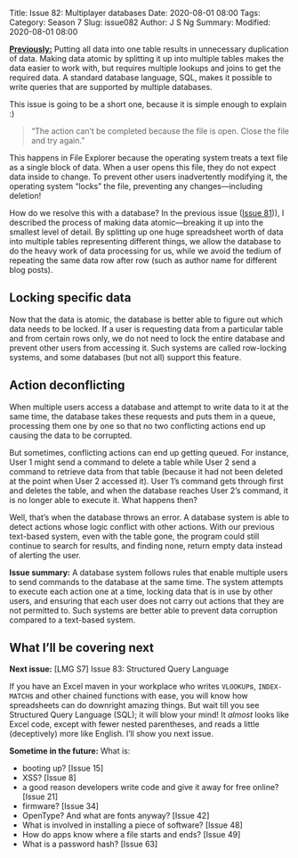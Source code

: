 Title: Issue 82: Multiplayer databases
Date: 2020-08-01 08:00
Tags: 
Category: Season 7
Slug: issue082
Author: J S Ng
Summary: 
Modified: 2020-08-01 08:00

[**Previously:**](https://buttondown.email/laymansguide/archive/) Putting all data into one table results in unnecessary duplication of data. Making data atomic by splitting it up into multiple tables makes the data easier to work with, but requires multiple lookups and joins to get the required data. A standard database language, SQL, makes it possible to write queries that are supported by multiple databases.

This issue is going to be a short one, because it is simple enough to explain :)

> “The action can’t be completed because the file is open. Close the file and try again.”

This happens in File Explorer because the operating system treats a text file as a single block of data. When a user opens this file, they do not expect data inside to change. To prevent other users inadvertently modifying it, the operating system “locks” the file, preventing any changes—including deletion!

How do we resolve this with a database? In the previous issue ([Issue 81]({filename}/season07/issue081/issue081.md))), I described the process of making data atomic—breaking it up into the smallest level of detail. By splitting up one huge spreadsheet worth of data into multiple tables representing different things, we allow the database to do the heavy work of data processing for us, while we avoid the tedium of repeating the same data row after row (such as author name for different blog posts).

## Locking specific data

Now that the data is atomic, the database is better able to figure out which data needs to be locked. If a user is requesting data from a particular table and from certain rows only, we do not need to lock the entire database and prevent other users from accessing it. Such systems are called row-locking systems, and some databases (but not all) support this feature.

## Action deconflicting

When multiple users access a database and attempt to write data to it at the same time, the database takes these requests and puts them in a queue, processing them one by one so that no two conflicting actions end up causing the data to be corrupted.

But sometimes, conflicting actions can end up getting queued. For instance, User 1 might send a command to delete a table while User 2 send a command to retrieve data from that table (because it had not been deleted at the point when User 2 accessed it). User 1’s command gets through first and deletes the table, and when the database reaches User 2’s command, it is no longer able to execute it. What happens then?

Well, that’s when the database throws an error. A database system is able to detect actions whose logic conflict with other actions. With our previous text-based system, even with the table gone, the program could still continue to search for results, and finding none, return empty data instead of alerting the user.


**Issue summary:** A database system follows rules that enable multiple users to send commands to the database at the same time. The system attempts to execute each action one at a time, locking data that is in use by other users, and ensuring that each user does not carry out actions that they are not permitted to. Such systems are better able to prevent data corruption compared to a text-based system.

## What I’ll be covering next

**Next issue:** [LMG S7] Issue 83: Structured Query Language

If you have an Excel maven in your workplace who writes `VLOOKUP`s, `INDEX-MATCH`s and other chained functions with ease, you will know how spreadsheets can do downright amazing things. But wait till you see Structured Query Language (SQL); it will blow your mind! It *almost* looks like Excel code, except with fewer nested parentheses, and reads a little (deceptively) more like English. I’ll show you next issue.

**Sometime in the future:** What is:

- booting up? [Issue 15]
- XSS? [Issue 8]
- a good reason developers write code and give it away for free online? [Issue 21]
- firmware? [Issue 34]
- OpenType? And what are fonts anyway? [Issue 42]
- What is involved in installing a piece of software? [Issue 48]
- How do apps know where a file starts and ends? [Issue 49]
- What is a password hash? [Issue 63]

